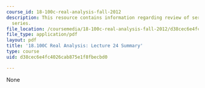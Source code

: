 ```yaml
---
course_id: 18-100c-real-analysis-fall-2012
description: This resource contains information regarding review of series, fourier
  series.
file_location: /coursemedia/18-100c-real-analysis-fall-2012/d38cec6e4fc4026cab875e1f8fbecbd0_MIT18_100CF12_l24sum.pdf
file_type: application/pdf
layout: pdf
title: '18.100C Real Analysis: Lecture 24 Summary'
type: course
uid: d38cec6e4fc4026cab875e1f8fbecbd0

---
```

None